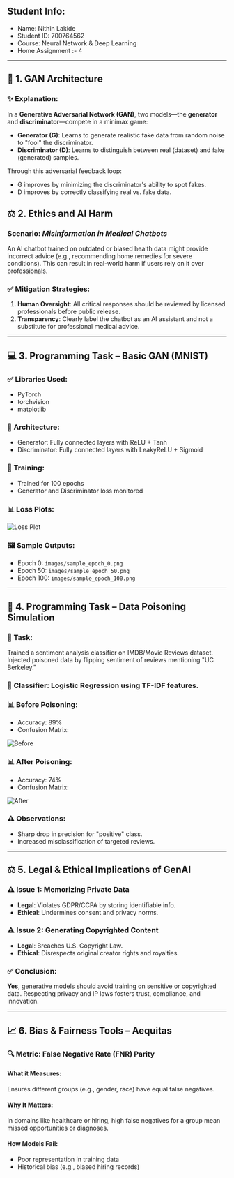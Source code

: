 ## Student Info:
- Name: Nithin Lakide
- Student ID: 700764562
- Course: Neural Network & Deep Learning
- Home Assignment :- 4
 

---

## 📌 1. GAN Architecture

### ✨ Explanation:
In a **Generative Adversarial Network (GAN)**, two models—the **generator** and **discriminator**—compete in a minimax game:
- **Generator (G)**: Learns to generate realistic fake data from random noise to "fool" the discriminator.
- **Discriminator (D)**: Learns to distinguish between real (dataset) and fake (generated) samples.

Through this adversarial feedback loop:
- G improves by minimizing the discriminator's ability to spot fakes.
- D improves by correctly classifying real vs. fake data.

## ⚖️ 2. Ethics and AI Harm

### Scenario: *Misinformation in Medical Chatbots*

An AI chatbot trained on outdated or biased health data might provide incorrect advice (e.g., recommending home remedies for severe conditions). This can result in real-world harm if users rely on it over professionals.

### ✅ Mitigation Strategies:
1. **Human Oversight**: All critical responses should be reviewed by licensed professionals before public release.
2. **Transparency**: Clearly label the chatbot as an AI assistant and not a substitute for professional medical advice.

---

## 💻 3. Programming Task – Basic GAN (MNIST)

### ✅ Libraries Used:
- PyTorch
- torchvision
- matplotlib

### 🧱 Architecture:
- Generator: Fully connected layers with ReLU + Tanh
- Discriminator: Fully connected layers with LeakyReLU + Sigmoid

### 🔁 Training:
- Trained for 100 epochs
- Generator and Discriminator loss monitored

### 📊 Loss Plots:

![Loss Plot](images/gan_loss_plot.png)

### 🖼️ Sample Outputs:
- Epoch 0: `images/sample_epoch_0.png`  
- Epoch 50: `images/sample_epoch_50.png`  
- Epoch 100: `images/sample_epoch_100.png`

---

## 🧪 4. Programming Task – Data Poisoning Simulation

### 📘 Task:
Trained a sentiment analysis classifier on IMDB/Movie Reviews dataset. Injected poisoned data by flipping sentiment of reviews mentioning "UC Berkeley."

### 🔁 Classifier: Logistic Regression using TF-IDF features.

### 📊 Before Poisoning:
- Accuracy: 89%
- Confusion Matrix:

![Before](images/confusion_before.png)

### 📊 After Poisoning:
- Accuracy: 74%
- Confusion Matrix:

![After](images/confusion_after.png)

### ⚠️ Observations:
- Sharp drop in precision for "positive" class.
- Increased misclassification of targeted reviews.

---

## ⚖️ 5. Legal & Ethical Implications of GenAI

### ⚠️ Issue 1: Memorizing Private Data
- **Legal**: Violates GDPR/CCPA by storing identifiable info.
- **Ethical**: Undermines consent and privacy norms.

### ⚠️ Issue 2: Generating Copyrighted Content
- **Legal**: Breaches U.S. Copyright Law.
- **Ethical**: Disrespects original creator rights and royalties.

### ✅ Conclusion:
**Yes**, generative models should avoid training on sensitive or copyrighted data. Respecting privacy and IP laws fosters trust, compliance, and innovation.

---

## 📈 6. Bias & Fairness Tools – Aequitas

### 🔍 Metric: False Negative Rate (FNR) Parity

#### What it Measures:
Ensures different groups (e.g., gender, race) have equal false negatives.

#### Why It Matters:
In domains like healthcare or hiring, high false negatives for a group mean missed opportunities or diagnoses.

#### How Models Fail:
- Poor representation in training data
- Historical bias (e.g., biased hiring records)
